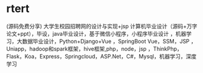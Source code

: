 # rtert
(源码免费分享) 大学生校园招聘网的设计与实现+jsp 计算机毕业设计（源码+万字论文+ppt），毕设，java毕业设计，基于微信小程序，小程序毕业设计 ，机器学习，大数据毕业设计，Python+Django+Vue ，SpringBoot Vue，SSM，JSP ，Uniapp，hadoop和spark框架，hive框架,php，node，jsp ，ThinkPhp，Flask，Koa，Express，Springcloud，ASP.Net，C#，Mysql，机器学习，深度学习

